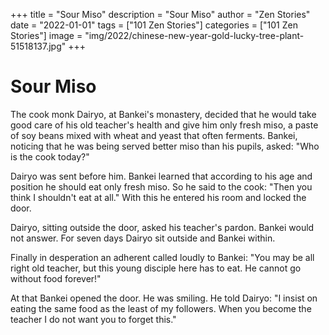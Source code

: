 +++
title = "Sour Miso"
description = "Sour Miso"
author = "Zen Stories"
date = "2022-01-01"
tags = ["101 Zen Stories"]
categories = ["101 Zen Stories"]
image =  "img/2022/chinese-new-year-gold-lucky-tree-plant-51518137.jpg"
+++
# Sour Miso

The cook monk Dairyo, at Bankei's monastery, decided that he would take good care of his old teacher's health and give him only fresh miso, a paste of soy beans mixed with wheat and yeast that often ferments. Bankei, noticing that he was being served better miso than his pupils, asked: "Who is the cook today?"

Dairyo was sent before him. Bankei learned that according to his age and position he should eat only fresh miso. So he said to the cook: "Then you think I shouldn't eat at all." With this he entered his room and locked the door.

Dairyo, sitting outside the door, asked his teacher's pardon. Bankei would not answer. For seven days Dairyo sit outside and Bankei within.

Finally in desperation an adherent called loudly to Bankei: "You may be all right old teacher, but this young disciple here has to eat. He cannot go without food forever!"

At that Bankei opened the door. He was smiling. He told Dairyo: "I insist on eating the same food as the least of my followers. When you become the teacher I do not want you to forget this."
